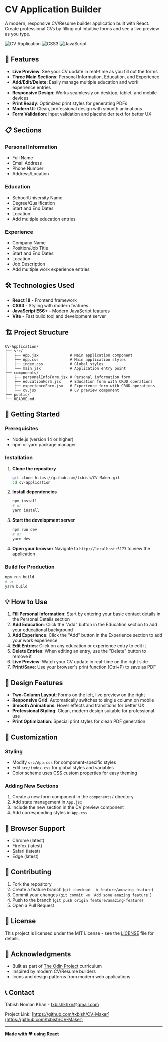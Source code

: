 # CV Application Builder

A modern, responsive CV/Resume builder application built with React. Create professional CVs by filling out intuitive forms and see a live preview as you type.

![CV Application](https://img.shields.io/badge/React-18.x-blue)
![CSS3](https://img.shields.io/badge/CSS3-Responsive-green)
![JavaScript](https://img.shields.io/badge/JavaScript-ES6+-yellow)

## 🚀 Features

- **Live Preview**: See your CV update in real-time as you fill out the forms
- **Three Main Sections**: Personal Information, Education, and Experience
- **Add/Edit/Delete**: Easily manage multiple education and work experience entries
- **Responsive Design**: Works seamlessly on desktop, tablet, and mobile devices
- **Print Ready**: Optimized print styles for generating PDFs
- **Modern UI**: Clean, professional design with smooth animations
- **Form Validation**: Input validation and placeholder text for better UX

## 📋 Sections

### Personal Information

- Full Name
- Email Address
- Phone Number
- Address/Location

### Education

- School/University Name
- Degree/Qualification
- Start and End Dates
- Location
- Add multiple education entries

### Experience

- Company Name
- Position/Job Title
- Start and End Dates
- Location
- Job Description
- Add multiple work experience entries

## 🛠️ Technologies Used

- **React 18** - Frontend framework
- **CSS3** - Styling with modern features
- **JavaScript ES6+** - Modern JavaScript features
- **Vite** - Fast build tool and development server

## 🏗️ Project Structure

```
CV-Application/
├── src/
│   ├── App.jsx              # Main application component
│   ├── App.css              # Main application styles
│   ├── index.css            # Global styles
│   └── main.jsx             # Application entry point
├── components/
│   ├── personalInfoForm.jsx # Personal information form
│   ├── educationForm.jsx    # Education form with CRUD operations
│   ├── experienceForm.jsx   # Experience form with CRUD operations
│   └── cv.jsx               # CV preview component
├── public/
└── README.md
```

## 🚦 Getting Started

### Prerequisites

- Node.js (version 14 or higher)
- npm or yarn package manager

### Installation

1. **Clone the repository**

   ```bash
   git clone https://github.com/txbish/CV-Maker.git
   cd cv-application
   ```

2. **Install dependencies**

   ```bash
   npm install
   # or
   yarn install
   ```

3. **Start the development server**

   ```bash
   npm run dev
   # or
   yarn dev
   ```

4. **Open your browser**
   Navigate to `http://localhost:5173` to view the application

### Build for Production

```bash
npm run build
# or
yarn build
```

## 💡 How to Use

1. **Fill Personal Information**: Start by entering your basic contact details in the Personal Details section
2. **Add Education**: Click the "Add" button in the Education section to add your educational background
3. **Add Experience**: Click the "Add" button in the Experience section to add your work experience
4. **Edit Entries**: Click on any education or experience entry to edit it
5. **Delete Entries**: When editing an entry, use the "Delete" button to remove it
6. **Live Preview**: Watch your CV update in real-time on the right side
7. **Print/Save**: Use your browser's print function (Ctrl+P) to save as PDF

## 🎨 Design Features

- **Two-Column Layout**: Forms on the left, live preview on the right
- **Responsive Grid**: Automatically switches to single column on mobile
- **Smooth Animations**: Hover effects and transitions for better UX
- **Professional Styling**: Clean, modern design suitable for professional use
- **Print Optimization**: Special print styles for clean PDF generation

## 🔧 Customization

### Styling

- Modify `src/App.css` for component-specific styles
- Edit `src/index.css` for global styles and variables
- Color scheme uses CSS custom properties for easy theming

### Adding New Sections

1. Create a new form component in the `components/` directory
2. Add state management in `App.jsx`
3. Include the new section in the CV preview component
4. Add corresponding styles in `App.css`

## 📱 Browser Support

- Chrome (latest)
- Firefox (latest)
- Safari (latest)
- Edge (latest)

## 🤝 Contributing

1. Fork the repository
2. Create a feature branch (`git checkout -b feature/amazing-feature`)
3. Commit your changes (`git commit -m 'Add some amazing feature'`)
4. Push to the branch (`git push origin feature/amazing-feature`)
5. Open a Pull Request

## 📄 License

This project is licensed under the MIT License - see the [LICENSE](LICENSE) file for details.

## 🙏 Acknowledgments

- Built as part of [The Odin Project](https://www.theodinproject.com/) curriculum
- Inspired by modern CV/Resume builders
- Icons and design patterns from modern web applications

## 📞 Contact

Tabish Noman Khan - txbishkhxn@gmail.com

Project Link: [https://github.com/txbish/CV-Maker](https://github.com/txbish/CV-Maker)

---

**Made with ❤️ using React**
